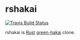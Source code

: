 # rshakai

[![Travis Build Status](https://travis-ci.org/hhatto/rshakai.svg?branch=master)](https://travis-ci.org/hhatto/rshakai)

rshakai is [Rust](https://www.rust-lang.org/) [green-hakai](https://github.com/KLab/green-hakai) clone.
